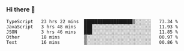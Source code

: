 ### Hi there 👋

<!--START_SECTION:waka-->
```text
TypeScript   23 hrs 22 mins  ██████████████████▒░░░░░░   73.34 % 
JavaScript   3 hrs 48 mins   ███░░░░░░░░░░░░░░░░░░░░░░   11.93 % 
JSON         3 hrs 46 mins   ███░░░░░░░░░░░░░░░░░░░░░░   11.85 % 
Other        18 mins         ▒░░░░░░░░░░░░░░░░░░░░░░░░   00.97 % 
Text         16 mins         ▒░░░░░░░░░░░░░░░░░░░░░░░░   00.86 % 
```
<!--END_SECTION:waka-->

<!--
**arlenxuzj/arlenxuzj** is a ✨ _special_ ✨ repository because its `README.md` (this file) appears on your GitHub profile.

Here are some ideas to get you started:

- 🔭 I’m currently working on ...
- 🌱 I’m currently learning ...
- 👯 I’m looking to collaborate on ...
- 🤔 I’m looking for help with ...
- 💬 Ask me about ...
- 📫 How to reach me: ...
- 😄 Pronouns: ...
- ⚡ Fun fact: ...
-->
